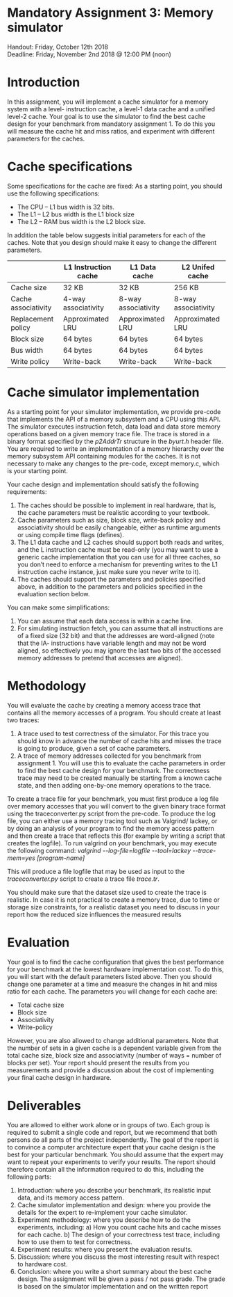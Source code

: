 # Mandatory Assignment 3: Memory simulator

Handout: Friday, October 12th 2018 \
Deadline: Friday, November 2nd 2018 @ 12:00 PM (noon)

# Introduction

In this assignment, you will implement a cache simulator for a memory system with a level-
instruction cache, a level-1 data cache and a unified level-2 cache. Your goal is to use the
simulator to find the best cache design for your benchmark from mandatory assignment 1.
To do this you will measure the cache hit and miss ratios, and experiment with different
parameters for the caches.

# Cache specifications

Some specifications for the cache are fixed:
As a starting point, you should use the following specifications:

- The CPU – L1 bus width is 32 bits.
- The L1 – L2 bus width is the L1 block size
- The L2 – RAM bus width is the L2 block size.

In addition the table below suggests initial parameters for each of the caches. Note that you
design should make it easy to change the different parameters.

|                     | L1 Instruction cache | L1 Data cache       | L2 Unifed cache     |
|---------------------|----------------------|---------------------|---------------------|
| Cache size          | 32 KB                | 32 KB               | 256 KB              |
| Cache associativity | 4-way associativity  | 8-way associativity | 8-way associativity |
| Replacement policy  | Approximated LRU     | Approximated LRU    | Approximated LRU    |
| Block size          | 64 bytes             | 64 bytes            | 64 bytes            |
| Bus width           | 64 bytes             | 64 bytes            | 64 bytes            |
| Write policy        | Write-back           | Write-back          | Write-back          |
# Cache simulator implementation

As a starting point for your simulator implementation, we provide pre-code that implements
the API of a memory subsystem and a CPU using this API. The simulator executes
instruction fetch, data load and data store memory operations based on a given memory
trace file. The trace is stored in a binary format specified by the _p2AddrTr_ structure in the
_byurt.h_ header file. You are required to write an implementation of a memory hierarchy over
the memory subsystem API containing modules for the caches. It is not necessary to make
any changes to the pre-code, except memory.c, which is your starting point.

Your cache design and implementation should satisfy the following requirements:

1. The caches should be possible to implement in real hardware, that is, the cache
    parameters must be realistic according to your textbook.
2. Cache parameters such as size, block size, write-back policy and associativity should
    be easily changeable, either as runtime arguments or using compile time flags
    (defines).
3. The L1 data cache and L2 caches should support both reads and writes, and the L
    instruction cache must be read-only (you may want to use a generic cache
    implementation that you can use for all three caches, so you don’t need to enforce a
    mechanism for preventing writes to the L1 instruction cache instance, just make sure
    you never write to it).
4. The caches should support the parameters and policies specified above, in addition
    to the parameters and policies specified in the evaluation section below.

You can make some simplifications:

1. You can assume that each data access is within a cache line.
2. For simulating instruction fetch, you can assume that all instructions are of a fixed
    size (32 bit) and that the addresses are word-aligned (note that the IA-
    instructions have variable length and may not be word aligned, so effectively you
    may ignore the last two bits of the accessed memory addresses to pretend that
    accesses are aligned).


# Methodology

You will evaluate the cache by creating a memory access trace that contains all the memory
accesses of a program. You should create at least two traces:

1. A trace used to test correctness of the simulator. For this trace you should know in
    advance the number of cache hits and misses the trace is going to produce, given a
    set of cache parameters.
2. A trace of memory addresses collected for you benchmark from assignment 1. You
    will use this to evaluate the cache parameters in order to find the best cache design
    for your benchmark.
The correctness trace may need to be created manually be starting from a known cache
state, and then adding one-by-one memory operations to the trace.

To create a trace file for your benchmark, you must first produce a log file over memory
accesses that you will convert to the given binary trace format using the traceconverter.py
script from the pre-code. To produce the log file, you can either use a memory tracing tool
such as Valgrind/ lackey, or by doing an analysis of your program to find the memory access
pattern and then create a trace that reflects this (for example by writing a script that creates
the logfile). To run valgrind on your benchmark, you may execute the following command:
_valgrind --log-file=logfile --tool=lackey --trace-mem=yes [program-name]_

This will produce a file logfile that may be used as input to the _traceconverter.py_ script to
create a trace file _trace.tr_.

You should make sure that the dataset size used to create the trace is realistic. In case it is
not practical to create a memory trace, due to time or storage size constraints, for a realistic
dataset you need to discuss in your report how the reduced size influences the measured
results

# Evaluation

Your goal is to find the cache configuration that gives the best performance for your
benchmark at the lowest hardware implementation cost. To do this, you will start with the
default parameters listed above. Then you should change one parameter at a time and
measure the changes in hit and miss ratio for each cache. The parameters you will change
for each cache are:


- Total cache size
- Block size
- Associativity
- Write-policy

However, you are also allowed to change additional parameters. Note that the number of
sets in a given cache is a dependent variable given from the total cache size, block size and
associativity (number of ways = number of blocks per set). Your report should present the
results from you measurements and provide a discussion about the cost of implementing
your final cache design in hardware.

# Deliverables

You are allowed to either work alone or in groups of two. Each group is required to submit a
single code and report, but we recommend that both persons do all parts of the project
independently. The goal of the report is to convince a computer architecture expert that
your cache design is the best for your particular benchmark. You should assume that the
expert may want to repeat your experiments to verify your results. The report should
therefore contain all the information required to do this, including the following parts:

1. Introduction: where you describe your benchmark, its realistic input data, and its
    memory access pattern.
2. Cache simulator implementation and design: where you provide the details for the
    expert to re-implement your cache simulator.
3. Experiment methodology: where you describe how to do the experiments, including:
    a) How you count cache hits and cache misses for each cache.
    b) The design of your correctness test trace, including how to use them to test for
       correctness.
4. Experiment results: where you present the evaluation results.
5. Discussion: where you discuss the most interesting result with respect to hardware
    cost.
6. Conclusion: where you write a short summary about the best cache design.
The assignment will be given a pass / not pass grade. The grade is based on the simulator
implementation and on the written report